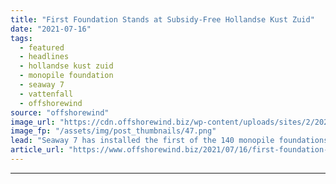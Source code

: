 ```yaml
---
title: "First Foundation Stands at Subsidy-Free Hollandse Kust Zuid"
date: "2021-07-16"
tags: 
  - featured
  - headlines
  - hollandse kust zuid
  - monopile foundation
  - seaway 7
  - vattenfall
  - offshorewind
source: "offshorewind"
image_url: "https://cdn.offshorewind.biz/wp-content/uploads/sites/2/2021/07/16093003/First-monopile-foundation-at-HKZ.png"
image_fp: "/assets/img/post_thumbnails/47.png"
lead: "Seaway 7 has installed the first of the 140 monopile foundations at the Hollandse"
article_url: "https://www.offshorewind.biz/2021/07/16/first-foundation-stands-at-subsidy-free-hollandse-kust-zuid/"
---
```


---
